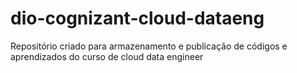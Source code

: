 # dio-cognizant-cloud-dataeng
Repositório criado para armazenamento e publicação de códigos e aprendizados do curso de cloud data engineer
